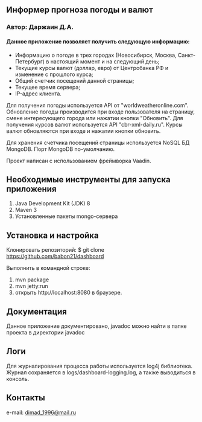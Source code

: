 ## Информер прогноза погоды и валют

###    Автор: Даржаин Д.А.

####     Данное приложение позволяет получить следующую информацию: 
* Информацию о погоде в трех городах (Новосибирск, Москва, Санкт-Петербург) в настоящий момент и на следующий день; 
* Текущие курсы валют (доллар, евро) от Центробанка РФ и изменение с прошлого курса;
* Общий счетчик посещений данной страницы;
* Текущее время сервера;
* IP-адрес клиента.

Для получения погоды используется API от "worldweatheronline.com". Обновление
погоды производится при входе пользователя на страницу, смене интересующего города или нажатии кнопки "Обновить".
Для получения курсов валют используется API "cbr-xml-daily.ru". Курсы валют обновляются при входе и нажатии кнопки обновить.

Для хранения счетчика посещений страницы используется NoSQL БД MongoDB. Порт MongoDB по-умолчанию.

Проект написан с использованием фреймворка Vaadin.


Необходимые инструменты для запуска приложения
----------------------------------------------

1. Java Development Kit (JDK) 8
2. Maven 3
3. Установленные пакеты mongo-сервера


Установка и настройка
---------------------

Клонировать репозиторий: 
$ git clone https://github.com/babon21/dashboard

Выполнить в командной строке:

1. mvn package
2. mvn jetty:run
3. открыть http://localhost:8080 в браузере.


Документация
------------

Данное приложение документировано, javadoc можно найти в папке проекта в директории javadoc 


Логи
----

Для журналирования процесса работы используется log4j библиотека. Журнал 
сохраняется в logs/dashboard-logging.log, а также выводиться в консоль.


Контакты
--------

e-mail: dimad_1996@mail.ru
